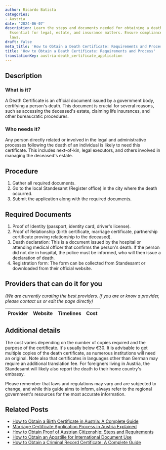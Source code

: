 ```yaml
---
author: Ricardo Batista
categories:
- Austria
date: '2024-06-07'
description: Learn the steps and documents needed for obtaining a death certificate.
  Essential for legal, estate, and insurance matters. Ensure compliance with local
  laws.
draft: false
meta_title: 'How to Obtain a Death Certificate: Requirements and Process'
title: 'How to Obtain a Death Certificate: Requirements and Process'
translationKey: austria-death_certificate_application
---
```


## Description
### What is it?
A Death Certificate is an official document issued by a government body, certifying a person's death. This document is crucial for several reasons, such as accessing the deceased's estate, claiming life insurances, and other bureaucratic procedures.

### Who needs it?
Any person directly related or involved in the legal and administrative processes following the death of an individual is likely to need this certificate. This includes next-of-kin, legal executors, and others involved in managing the deceased's estate.

## Procedure
1. Gather all required documents.
2. Go to the local Standesamt (Register office) in the city where the death occurred.
3. Submit the application along with the required documents. 

## Required Documents
1. Proof of Identity (passport, identity card, driver's license).
2. Proof of Relationship (birth certificate, marriage certificate, partnership certificate proving relationship to the deceased).
3. Death declaration: This is a document issued by the hospital or attending medical officer that confirms the person's death. If the person did not die in hospital, the police must be informed, who will then issue a declaration of death.
4. Registration form: The form can be collected from Standesamt or downloaded from their official website.

## Providers that can do it for you

_(We are currently curating the best providers. If you are or know a provider, please contact us or edit the page directly)_

| Provider        |     Website     |     Timelines    |       Cost      |
| :-------------: | :-------------: |  :-------------: | :-------------: |

## Additional details
The cost varies depending on the number of copies required and the purpose of the certificate. It's usually below €30. It is advisable to get multiple copies of the death certificate, as numerous institutions will need an original. Note also that certificates in languages other than German may require an additional translation fee.
For foreigners living in Austria, the Standesamt will likely also report the death to their home country's embassy. 

Please remember that laws and regulations may vary and are subjected to change, and while this guide aims to inform, always refer to the regional government's resources for the most accurate information.
## Related Posts

- [How to Obtain a Birth Certificate in Austria: A Complete Guide](https://tramitit.com/guides/austria/birth_certificate_application/)
- [Marriage Certificate Application Process in Austria Explained](https://tramitit.com/guides/austria/marriage_certificate_application/)
- [How to Obtain Proof of Austrian Citizenship: Steps and Requirements](https://tramitit.com/guides/austria/proof_of_citizenship/)
- [How to Obtain an Apostille for International Document Use](https://tramitit.com/guides/austria/apostille_application/)
- [How to Obtain a Criminal Record Certificate: A Complete Guide](https://tramitit.com/guides/austria/criminal_record_certificate_application/)